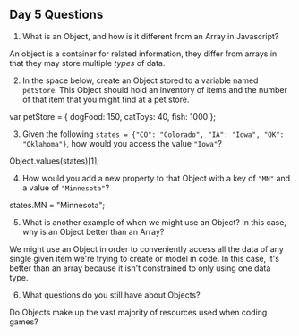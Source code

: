 ## Day 5 Questions

1. What is an Object, and how is it different from an Array in Javascript?

An object is a container for related information, they differ from arrays in that they may store multiple *types* of data.

2. In the space below, create an Object stored to a variable named `petStore`.  This Object should hold an inventory of items and the number of that item that you might find at a pet store.

var petStore = {
  dogFood: 150,
  catToys: 40,
  fish: 1000
};

3. Given the following `states = {"CO": "Colorado", "IA": "Iowa", "OK": "Oklahoma"}`, how would you access the value `"Iowa"`?

Object.values(states)[1];

4. How would you add a new property to that Object with a key of `"MN"` and a value of `"Minnesota"`?

states.MN = "Minnesota";

5. What is another example of when we might use an Object?  In this case, why is an Object better than an Array?

We might use an Object in order to conveniently access all the data of any single given item we're trying to create or model in code. In this case, it's better than an array because it isn't constrained to only using one data type.

6. What questions do you still have about Objects?

Do Objects make up the vast majority of resources used when coding games?
